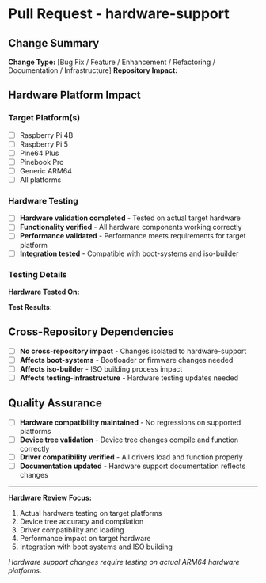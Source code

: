 # Pull Request - hardware-support

## Change Summary

**Change Type:** [Bug Fix / Feature / Enhancement / Refactoring / Documentation / Infrastructure]
**Repository Impact:** <!-- Describe how this affects the hardware-support submodule -->

## Hardware Platform Impact

### Target Platform(s)
<!-- Which hardware platforms are affected by this change -->
- [ ] Raspberry Pi 4B
- [ ] Raspberry Pi 5
- [ ] Pine64 Plus
- [ ] Pinebook Pro
- [ ] Generic ARM64
- [ ] All platforms

### Hardware Testing

- [ ] **Hardware validation completed** - Tested on actual target hardware
- [ ] **Functionality verified** - All hardware components working correctly
- [ ] **Performance validated** - Performance meets requirements for target platform
- [ ] **Integration tested** - Compatible with boot-systems and iso-builder

### Testing Details
**Hardware Tested On:**
<!-- List specific hardware used for testing -->

**Test Results:**
<!-- Summarize hardware functionality test results -->

## Cross-Repository Dependencies

- [ ] **No cross-repository impact** - Changes isolated to hardware-support
- [ ] **Affects boot-systems** - Bootloader or firmware changes needed
- [ ] **Affects iso-builder** - ISO building process impact
- [ ] **Affects testing-infrastructure** - Hardware testing updates needed

## Quality Assurance

- [ ] **Hardware compatibility maintained** - No regressions on supported platforms
- [ ] **Device tree validation** - Device tree changes compile and function correctly
- [ ] **Driver compatibility verified** - All drivers load and function properly
- [ ] **Documentation updated** - Hardware support documentation reflects changes

---

**Hardware Review Focus:**
1. Actual hardware testing on target platforms
2. Device tree accuracy and compilation
3. Driver compatibility and loading
4. Performance impact on target hardware
5. Integration with boot systems and ISO building

*Hardware support changes require testing on actual ARM64 hardware platforms.*